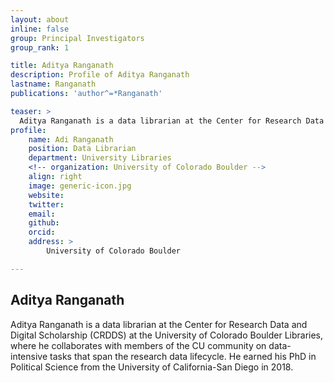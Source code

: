```yaml
---
layout: about
inline: false
group: Principal Investigators
group_rank: 1

title: Aditya Ranganath
description: Profile of Aditya Ranganath
lastname: Ranganath
publications: 'author^=*Ranganath'

teaser: >
  Aditya Ranganath is a data librarian at the Center for Research Data and Digital Scholarship (CRDDS) at the University of Colorado Boulder Libraries, where he collaborates with members of the CU community on data-intensive tasks that span the research data lifecycle. He earned his PhD in Political Science from the University of California-San Diego in 2018. 
profile:
    name: Adi Ranganath
    position: Data Librarian
    department: University Libraries
    <!-- organization: University of Colorado Boulder -->
    align: right
    image: generic-icon.jpg
    website: 
    twitter: 
    email: 
    github: 
    orcid: 
    address: >
        University of Colorado Boulder

---
```


## Aditya Ranganath

Aditya Ranganath is a data librarian at the Center for Research Data and Digital Scholarship (CRDDS) at the University of Colorado Boulder Libraries, where he collaborates with members of the CU community on data-intensive tasks that span the research data lifecycle. He earned his PhD in Political Science from the University of California-San Diego in 2018. 

